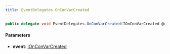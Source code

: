 ```yaml
---
title: EventDelegates.OnConVarCreated
---
```


```csharp
public delegate void EventDelegates.OnConVarCreated(IOnConVarCreated @event)
```

#### Parameters

- **event**: [IOnConVarCreated](/docs/api/shared/events/ionconvarcreated)

